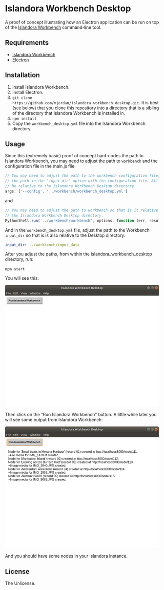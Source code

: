 # Islandora Workbench Desktop

A proof of concept illustrating how an Electron application can be run on top of the [Islandora Workbench](https://github.com/mjordan/islandora_workbench) command-line tool. 

## Requirements

* [Islandora Workbench](https://github.com/mjordan/islandora_workbench)
* [Electron](https://electronjs.org/docs/tutorial/installation)

## Installation

1. Install Islandora Workbench.
1. Install Electron.
1. `git clone https://github.com/mjordan/islandora_workbench_desktop.git`. It is best (see below) that you clone this repository into a directory that is a sibling of the directory that Islandora Workbench is installed in.
1. `npm install`
1. Copy the `workbench_desktop.yml` file into the Islandora Workbench directory.

## Usage

Since this (extremely basic) proof of concept hard-codes the path to Islandora Workbench, you may need to adjust the path to `workbench` and the configuration file in the main.js file:

```javascript
// You may need to adjust the path to the workbench configuration file, and also
// the path in the 'input_dir' option with the configuration file. All paths must
// be relative to the Islandora Workbench Desktop directory.
args: ['--config', '../workbench/workbench_desktop.yml']
```
and

```javascript
// You may need to adjust the path to workbench so that is it relative to
// the Islandora Workbench Desktop directory.
PythonShell.run('../workbench/workbench', options, function (err, results) {
```

And in the `workbench_desktop.yml` file, adjust the path to the Workbench `input_dir` so that is is also relative to the Desktop directory:

```yaml
input_dir: ../workbench/input_data
```

After you adjust the paths, from within the islandora_workbench_desktop directory, run:

`npm start`

You will see this:

![Workbench Desktop](docs/images/workbench_desktop1.png)

Then click on the "Run Islandora Workbench" button. A little while later you will see some output from Islandora Workbench:

![Workbench Desktop with output](docs/images/workbench_desktop2.png)


And you should have some nodes in your Islandora instance.

## License

The Unlicense.
